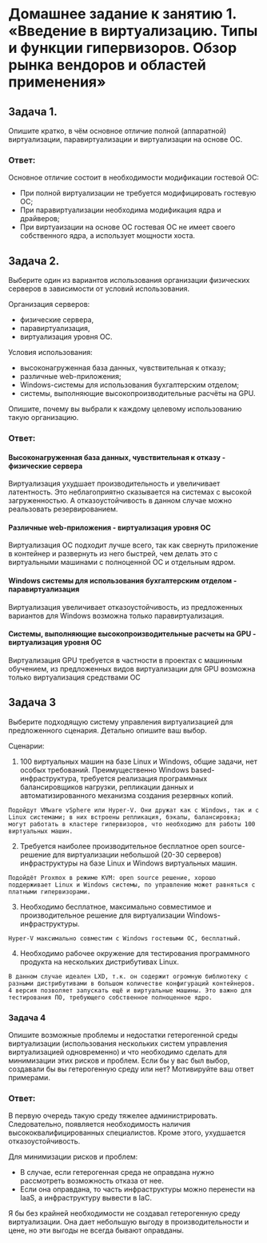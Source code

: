 # Домашнее задание к занятию 1. «Введение в виртуализацию. Типы и функции гипервизоров. Обзор рынка вендоров и областей применения»
## Задача 1. 
Опишите кратко, в чём основное отличие полной (аппаратной) виртуализации, паравиртуализации и виртуализации на основе ОС.

### Ответ: 

Основное отличие состоит в необходимости модификации гостевой ОС:  
- При полной виртуализации не требуется модифицировать гостевую ОС;  
- При паравиртуализации необходима модификация ядра и драйверов;  
- При виртуаизации на основе ОС гостевая ОС не имеет своего собственного ядра, а использует мощности хоста.

## Задача 2.
 Выберите один из вариантов использования организации физических серверов в зависимости от условий использования.

Организация серверов:

- физические сервера,
- паравиртуализация,
- виртуализация уровня ОС.

Условия использования:

- высоконагруженная база данных, чувствительная к отказу;
- различные web-приложения;
- Windows-системы для использования бухгалтерским отделом;
- системы, выполняющие высокопроизводительные расчёты на GPU.  

Опишите, почему вы выбрали к каждому целевому использованию такую организацию.

### Ответ:

#### Высоконагруженная база данных, чувствительная к отказу - физические сервера

Виртуализация ухудшает производительность и увеличивает латентность. Это неблагоприятно сказывается на системах с высокой загруженностью. А отказоустойчивость в данном случае можно реальзовать резервированием.

#### Различные web-приложения - виртуализация уровня ОС

Виртуализация ОС подходит лучше всего, так как свернуть приложение в контейнер и развернуть из него быстрей, чем делать это с виртуальными машинами с полноценной ОС и отдельным ядром.

#### Windows системы для использования бухгалтерским отделом - паравиртуализация

Виртуализация увеличивает отказоустойчивость, из предложенных вариантов для Windows возможна только паравиртуализация.

#### Системы, выполняющие высокопроизводительные расчеты на GPU - виртуализация уровня ОС

Виртуализация GPU требуется в частности в проектах с машинным обучением, из предложенных видов виртуализации для GPU возможна только виртуализация средствами ОС

## Задача 3

Выберите подходящую систему управления виртуализацией для предложенного сценария. Детально опишите ваш выбор.

Сценарии:

1. 100 виртуальных машин на базе Linux и Windows, общие задачи, нет особых требований. Преимущественно Windows based-инфраструктура, требуется реализация программных балансировщиков нагрузки, репликации данных и автоматизированного механизма создания резервных копий.  
   
```Подойдут VMware vSphere или Hyper-V. Они дружат как с Windows, так и с Linux системами; в них встроены репликация, бэкапы, балансировка; могут работать в кластере гипервизоров, что необходимо для работы 100 виртуальных машин.```

2. Требуется наиболее производительное бесплатное open source-решение для виртуализации небольшой (20-30 серверов) инфраструктуры на базе Linux и Windows виртуальных машин.

```Подойдёт Proxmox в режиме KVM: open source решение, хорошо поддерживает Linux и Windows системы, по управлению может равняться с платными гипервизорами.```

3. Необходимо бесплатное, максимально совместимое и производительное решение для виртуализации Windows-инфраструктуры.

```Hyper-V максимально совместим c Windows гостевыми ОС, бесплатный.```

4. Необходимо рабочее окружение для тестирования программного продукта на нескольких дистрибутивах Linux.

```В данном случае идеален LXD, т.к. он содержит огромную библиотеку с разными дистрибутивами в большом количестве конфигураций контейнеров. 4 версия позволяет запускать ещё и виртуальные машины. Это важно для тестирования ПО, требующего собственное полноценное ядро.```

### Задача 4

Опишите возможные проблемы и недостатки гетерогенной среды виртуализации (использования нескольких систем управления виртуализацией одновременно) и что необходимо сделать для минимизации этих рисков и проблем. Если бы у вас был выбор, создавали бы вы гетерогенную среду или нет? Мотивируйте ваш ответ примерами.

### Ответ:

В первую очередь такую среду тяжелее администрировать. Следовательно, появляется необходимость наличия высококвалифицированных специалистов. Кроме этого, ухудшается отказоустойчивость.

Для минимизации рисков и проблем:  
- В случае, если гетерогенная среда не оправдана нужно рассмотреть возможность отказа от нее.  
- Если она оправдана, то часть инфраструктуры можно перенести на IaaS, а инфраструктуру вывести в IaC.

Я бы без крайней необходимости не создавал гетерогенную среду виртуализации. Она дает небольшую выгоду в производительности и цене, но эти выгоды не всегда бывают оправданы.